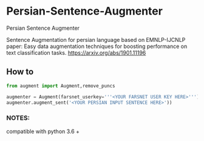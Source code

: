 # Persian-Sentence-Augmenter
Persian Sentence Augmenter

Sentence Augmentation for persian language based on EMNLP-IJCNLP paper: Easy data augmentation techniques for boosting performance on text classification tasks. https://arxiv.org/abs/1901.11196


## How to
```python
from augment import Augment,remove_puncs

augmenter = Augment(farsnet_userkey='''<YOUR FARSNET USER KEY HERE>''')
augmenter.augment_sent('<YOUR PERSIAN INPUT SENTENCE HERE>'))
```


### NOTES:
compatible with python 3.6 +
